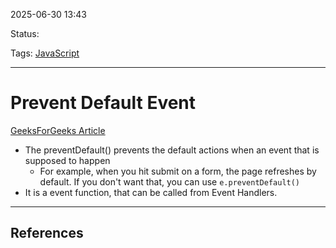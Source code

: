 
2025-06-30 13:43

Status:

Tags: [JavaScript](3%20-%20Tags/JavaScript.md)

---
# Prevent Default Event
[GeeksForGeeks Article](https://www.w3schools.com/jsref/event_preventdefault.asp)
- The preventDefault() prevents  the default actions when an event that is supposed to happen
	- For example, when you hit submit on a form, the page refreshes by default. If you don't want that, you can use `e.preventDefault()`
- It is a event function, that can be called from Event Handlers.


---
## References